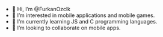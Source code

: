 - 👋 Hi, I’m @FurkanOzclk
- 👀 I’m interested in mobile applications and mobile games.
- 🌱 I’m currently learning JS and C programming languages.
- 💞️ I’m looking to collaborate on mobile apps.

<!---
FurkanOzclk/FurkanOzclk is a ✨ special ✨ repository because its `README.md` (this file) appears on your GitHub profile.
You can click the Preview link to take a look at your changes.
--->
